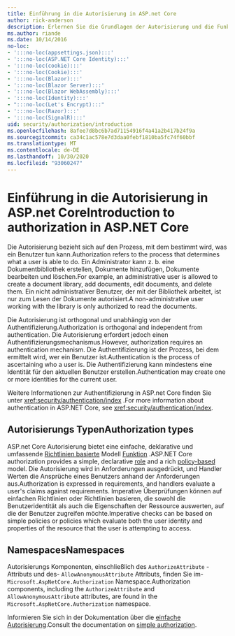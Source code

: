 ```yaml
---
title: Einführung in die Autorisierung in ASP.net Core
author: rick-anderson
description: Erlernen Sie die Grundlagen der Autorisierung und die Funktionsweise der Autorisierung in ASP.net Core apps.
ms.author: riande
ms.date: 10/14/2016
no-loc:
- ':::no-loc(appsettings.json):::'
- ':::no-loc(ASP.NET Core Identity):::'
- ':::no-loc(cookie):::'
- ':::no-loc(Cookie):::'
- ':::no-loc(Blazor):::'
- ':::no-loc(Blazor Server):::'
- ':::no-loc(Blazor WebAssembly):::'
- ':::no-loc(Identity):::'
- ":::no-loc(Let's Encrypt):::"
- ':::no-loc(Razor):::'
- ':::no-loc(SignalR):::'
uid: security/authorization/introduction
ms.openlocfilehash: 8afee7d8bc6b7ad71154916f4a41a2b417b24f9a
ms.sourcegitcommit: ca34c1ac578e7d3daa0febf1810ba5fc74f60bbf
ms.translationtype: MT
ms.contentlocale: de-DE
ms.lasthandoff: 10/30/2020
ms.locfileid: "93060247"
---
```

# <a name="introduction-to-authorization-in-aspnet-core"></a><span data-ttu-id="59a18-103">Einführung in die Autorisierung in ASP.net Core</span><span class="sxs-lookup"><span data-stu-id="59a18-103">Introduction to authorization in ASP.NET Core</span></span>

<a name="security-authorization-introduction"></a>

<span data-ttu-id="59a18-104">Die Autorisierung bezieht sich auf den Prozess, mit dem bestimmt wird, was ein Benutzer tun kann.</span><span class="sxs-lookup"><span data-stu-id="59a18-104">Authorization refers to the process that determines what a user is able to do.</span></span> <span data-ttu-id="59a18-105">Ein Administrator kann z. b. eine Dokumentbibliothek erstellen, Dokumente hinzufügen, Dokumente bearbeiten und löschen.</span><span class="sxs-lookup"><span data-stu-id="59a18-105">For example, an administrative user is allowed to create a document library, add documents, edit documents, and delete them.</span></span> <span data-ttu-id="59a18-106">Ein nicht administrativer Benutzer, der mit der Bibliothek arbeitet, ist nur zum Lesen der Dokumente autorisiert.</span><span class="sxs-lookup"><span data-stu-id="59a18-106">A non-administrative user working with the library is only authorized to read the documents.</span></span>

<span data-ttu-id="59a18-107">Die Autorisierung ist orthogonal und unabhängig von der Authentifizierung.</span><span class="sxs-lookup"><span data-stu-id="59a18-107">Authorization is orthogonal and independent from authentication.</span></span> <span data-ttu-id="59a18-108">Die Autorisierung erfordert jedoch einen Authentifizierungsmechanismus.</span><span class="sxs-lookup"><span data-stu-id="59a18-108">However, authorization requires an authentication mechanism.</span></span> <span data-ttu-id="59a18-109">Die Authentifizierung ist der Prozess, bei dem ermittelt wird, wer ein Benutzer ist.</span><span class="sxs-lookup"><span data-stu-id="59a18-109">Authentication is the process of ascertaining who a user is.</span></span> <span data-ttu-id="59a18-110">Die Authentifizierung kann mindestens eine Identität für den aktuellen Benutzer erstellen.</span><span class="sxs-lookup"><span data-stu-id="59a18-110">Authentication may create one or more identities for the current user.</span></span>

<span data-ttu-id="59a18-111">Weitere Informationen zur Authentifizierung in ASP.net Core finden Sie unter <xref:security/authentication/index> .</span><span class="sxs-lookup"><span data-stu-id="59a18-111">For more information about authentication in ASP.NET Core, see <xref:security/authentication/index>.</span></span>

## <a name="authorization-types"></a><span data-ttu-id="59a18-112">Autorisierungs Typen</span><span class="sxs-lookup"><span data-stu-id="59a18-112">Authorization types</span></span>

<span data-ttu-id="59a18-113">ASP.net Core Autorisierung bietet eine einfache, deklarative und umfassende [Richtlinien basierte](xref:security/authorization/policies) Modell [Funktion](xref:security/authorization/roles) .</span><span class="sxs-lookup"><span data-stu-id="59a18-113">ASP.NET Core authorization provides a simple, declarative [role](xref:security/authorization/roles) and a rich [policy-based](xref:security/authorization/policies) model.</span></span> <span data-ttu-id="59a18-114">Die Autorisierung wird in Anforderungen ausgedrückt, und Handler Werten die Ansprüche eines Benutzers anhand der Anforderungen aus.</span><span class="sxs-lookup"><span data-stu-id="59a18-114">Authorization is expressed in requirements, and handlers evaluate a user's claims against requirements.</span></span> <span data-ttu-id="59a18-115">Imperative Überprüfungen können auf einfachen Richtlinien oder Richtlinien basieren, die sowohl die Benutzeridentität als auch die Eigenschaften der Ressource auswerten, auf die der Benutzer zugreifen möchte.</span><span class="sxs-lookup"><span data-stu-id="59a18-115">Imperative checks can be based on simple policies or policies which evaluate both the user identity and properties of the resource that the user is attempting to access.</span></span>

## <a name="namespaces"></a><span data-ttu-id="59a18-116">Namespaces</span><span class="sxs-lookup"><span data-stu-id="59a18-116">Namespaces</span></span>

<span data-ttu-id="59a18-117">Autorisierungs Komponenten, einschließlich des `AuthorizeAttribute` -Attributs und des- `AllowAnonymousAttribute` Attributs, finden Sie im- `Microsoft.AspNetCore.Authorization` Namespace.</span><span class="sxs-lookup"><span data-stu-id="59a18-117">Authorization components, including the `AuthorizeAttribute` and `AllowAnonymousAttribute` attributes, are found in the `Microsoft.AspNetCore.Authorization` namespace.</span></span>

<span data-ttu-id="59a18-118">Informieren Sie sich in der Dokumentation über die [einfache Autorisierung](xref:security/authorization/simple).</span><span class="sxs-lookup"><span data-stu-id="59a18-118">Consult the documentation on [simple authorization](xref:security/authorization/simple).</span></span>
